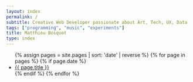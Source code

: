 ```yaml
---
layout: index
permalink: /
subtitle: Creative Web Developer passionate about Art, Tech, UX, Data
tags: ["programming", "music", "experiments"]
title: Matthieu Bosquet
type: index
---
```


<ul>
  {% assign pages = site.pages | sort: 'date' | reverse %}
  {% for page in pages %}
    {% if page.date %}
    <li><a href="{{ page.url }}">{{ page.title }}</a></li>
    {% endif %}
  {% endfor %}
</ul>